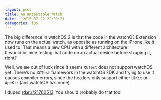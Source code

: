 ```yaml
---
layout: post
title: An Untestable Watch
date:   2015-07-22 22:00:21
categories: iOS
---
```


The big difference in watchOS 2 is that the code in the watchOS Extension now runs on the actual watch, as opposite as running on the iPhone like it used to. That means a new CPU with a different architecture.  
It would be nice testing that code on an actual device before shipping it, right?  

Well, we are out of luck since it seems `XCTest` does not support watchOS yet.
There's no `XCTest` framework in the watchOS SDK and trying to use it causes compiler errors, since the headers only support either `UIKit` or `AppKit` (and watchOS has none).

I duped [rdar://21760513](https://openradar.appspot.com/21760513). You should probably do that too!


